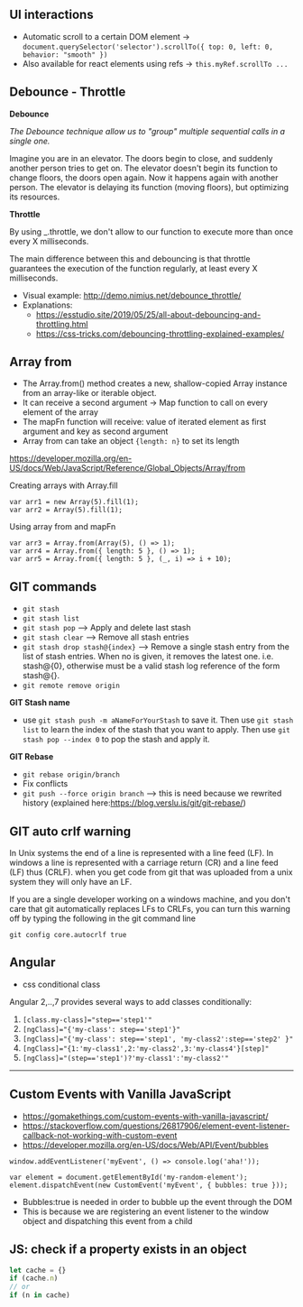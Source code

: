 ## UI interactions

- Automatic scroll to a certain DOM element -> `document.querySelector('selector').scrollTo({ top: 0, left: 0, behavior: "smooth" })`
- Also available for react elements using refs -> `this.myRef.scrollTo ...`


## Debounce - Throttle

**Debounce**

*The Debounce technique allow us to "group" multiple sequential calls in a single one.*

Imagine you are in an elevator. The doors begin to close, and suddenly another person tries to get on. The elevator doesn't begin its function to change floors, the doors open again. Now it happens again with another person. The elevator is delaying its function (moving floors), but optimizing its resources.


**Throttle**

By using _.throttle, we don't allow to our function to execute more than once every X milliseconds.

The main difference between this and debouncing is that throttle guarantees the execution of the function regularly, at least every X milliseconds.


- Visual example: http://demo.nimius.net/debounce_throttle/
- Explanations: 
  - https://esstudio.site/2019/05/25/all-about-debouncing-and-throttling.html 
  - https://css-tricks.com/debouncing-throttling-explained-examples/

## Array from

- The Array.from() method creates a new, shallow-copied Array instance from an array-like or iterable object.
- It can receive a second argument -> Map function to call on every element of the array
- The mapFn function will receive: value of iterated element as first argument and key as second argument
- Array from can take an object `{length: n}` to set its length

https://developer.mozilla.org/en-US/docs/Web/JavaScript/Reference/Global_Objects/Array/from

Creating arrays with Array.fill

```
var arr1 = new Array(5).fill(1);
var arr2 = Array(5).fill(1);
```

Using array from and mapFn

```
var arr3 = Array.from(Array(5), () => 1);
var arr4 = Array.from({ length: 5 }, () => 1);
var arr5 = Array.from({ length: 5 }, (_, i) => i + 10);
```

## GIT commands

- `git stash`
- `git stash list`
- `git stash pop` --> Apply and delete last stash
- `git stash clear` --> Remove all stash entries
- `git stash drop stash@{index}` --> Remove a single stash entry from the list of stash entries. When no <stash> is given, it removes the latest one. i.e. stash@{0}, otherwise <stash> must be a valid stash log reference of the form stash@{<revision>}.
- `git remote remove origin`

**GIT Stash name**
- use `git stash push -m aNameForYourStash` to save it. Then use `git stash list` to learn the index of the stash that you want to apply. Then use `git stash pop --index 0` to pop the stash and apply it.

**GIT Rebase**
- `git rebase origin/branch`
- Fix conflicts
- `git push --force origin branch` --> this is need because we rewrited history (explained here:https://blog.verslu.is/git/git-rebase/)

## GIT auto crlf warning

In Unix systems the end of a line is represented with a line feed (LF). In windows a line is represented with a carriage return (CR) and a line feed (LF) thus (CRLF). when you get code from git that was uploaded from a unix system they will only have an LF.

If you are a single developer working on a windows machine, and you don't care that git automatically replaces LFs to CRLFs, you can turn this warning off by typing the following in the git command line

`git config core.autocrlf true`

## Angular

- css conditional class

Angular 2,..,7 provides several ways to add classes conditionally:

1. `[class.my-class]="step=='step1'"`
2. `[ngClass]="{'my-class': step=='step1'}"`
3. `[ngClass]="{'my-class': step=='step1', 'my-class2':step=='step2' }"`
4. `[ngClass]="{1:'my-class1',2:'my-class2',3:'my-class4'}[step]"`
5. `[ngClass]="(step=='step1')?'my-class1':'my-class2'"`

---

## Custom Events with Vanilla JavaScript


- https://gomakethings.com/custom-events-with-vanilla-javascript/
- https://stackoverflow.com/questions/26817906/element-event-listener-callback-not-working-with-custom-event
- https://developer.mozilla.org/en-US/docs/Web/API/Event/bubbles

```
window.addEventListener('myEvent', () => console.log('aha!'));
```


```
var element = document.getElementById('my-random-element');
element.dispatchEvent(new CustomEvent('myEvent', { bubbles: true }));
```

- Bubbles:true is needed in order to bubble up the event through the DOM
- This is because we are registering an event listener to the window object and dispatching this event from a child


## JS: check if a property exists in an object

```javascript
let cache = {}
if (cache.n)
// or
if (n in cache)
```
